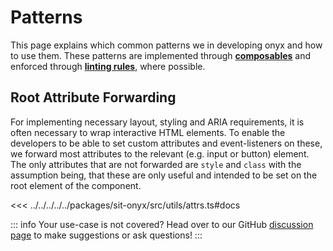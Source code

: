 # Patterns

This page explains which common patterns we in developing onyx and how to use them.
These patterns are implemented through [**composables**](https://vuejs.org/guide/reusability/composables.html) and enforced through [**linting rules**](https://eslint.org/docs/latest/extend/custom-rules), where possible.

## Root Attribute Forwarding

For implementing necessary layout, styling and ARIA requirements, it is often necessary to wrap interactive HTML elements.
To enable the developers to be able to set custom attributes and event-listeners on these, we forward most attributes to the relevant (e.g. input or button) element.
The only attributes that are not forwarded are `style` and `class` with the assumption being, that these are only useful and intended to be set on the root element of the component.

<<< ../../../../../packages/sit-onyx/src/utils/attrs.ts#docs

::: info
Your use-case is not covered? Head over to our GitHub [discussion page](https://github.com/SchwarzIT/onyx/discussions) to make suggestions or ask questions!
:::
